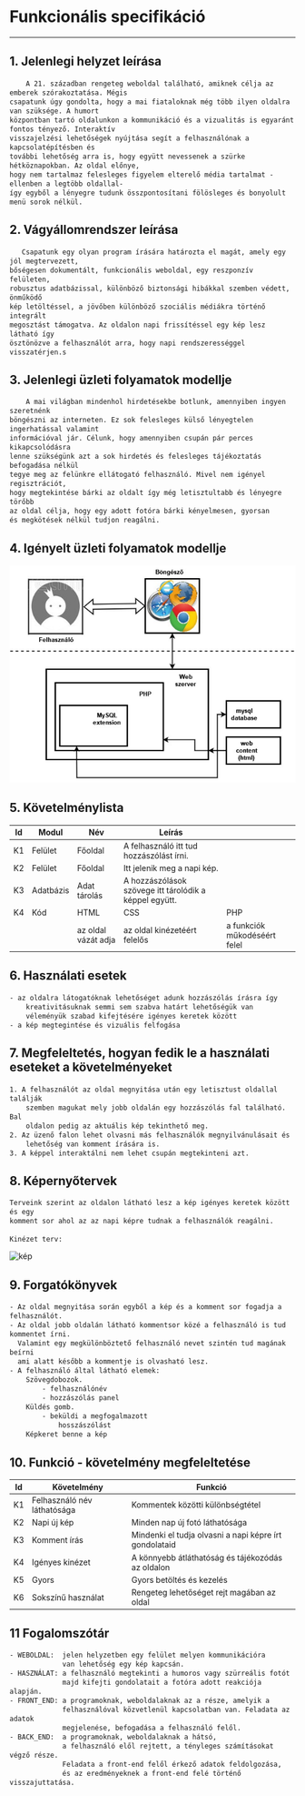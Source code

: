 # Funkcionális specifikáció
___
## 1. Jelenlegi helyzet leírása
        A 21. században rengeteg weboldal található, amiknek célja az emberek szórakoztatása. Mégis
    csapatunk úgy gondolta, hogy a mai fiataloknak még több ilyen oldalra van szüksége. A humort
    központban tartó oldalunkon a kommunikáció és a vizualitás is egyaránt fontos tényező. Interaktív
    visszajelzési lehetőségek nyújtása segít a felhasználónak a kapcsolatépítésben és 
    további lehetőség arra is, hogy együtt nevessenek a szürke hétköznapokban. Az oldal előnye,
    hogy nem tartalmaz felesleges figyelem elterelő média tartalmat -ellenben a legtöbb oldallal-
    így egyből a lényegre tudunk összpontosítani fölösleges és bonyolult menü sorok nélkül.

## 2. Vágyállomrendszer leírása
       Csapatunk egy olyan program írására határozta el magát, amely egy jól megtervezett,
    bőségesen dokumentált, funkcionális weboldal, egy reszponzív felületen,
    robusztus adatbázissal, különböző biztonsági hibákkal szemben védett, önműködő
    kép letöltéssel, a jövőben különböző szociális médiákra történő integrált
    megosztást támogatva. Az oldalon napi frissítéssel egy kép lesz látható így
    ösztönözve a felhasználót arra, hogy napi rendszerességgel visszatérjen.s

## 3. Jelenlegi üzleti folyamatok modellje
        A mai világban mindenhol hirdetésekbe botlunk, amennyiben ingyen szeretnénk
    böngészni az interneten. Ez sok felesleges külső lényegtelen ingerhatással valamint
    információval jár. Célunk, hogy amennyiben csupán pár perces kikapcsolódásra
    lenne szükségünk azt a sok hirdetés és felesleges tájékoztatás befogadása nélkül
    tegye meg az felünkre ellátogató felhasználó. Mivel nem igényel regisztrációt,
    hogy megtekintése bárki az oldalt így még letisztultabb és lényegre törőbb
    az oldal célja, hogy egy adott fotóra bárki kényelmesen, gyorsan
    és megkötések nélkül tudjon reagálni.

## 4. Igényelt üzleti folyamatok modellje

![Untitled Diagram](https://github.com/rokobata510/space/blob/main/pics/Untitled%20Diagram.jpg?raw=true)
     
## 5. Követelménylista

| Id | Modul | Név | Leírás |    |
| :---: | --- | --- | --- | --- |
| K1 | Felület | Főoldal | A felhasználó itt tud hozzászólást írni. | |
| K2 | Felület | Főoldal | Itt jelenik meg a napi kép. |                                         |
| K3 | Adatbázis | Adat tárolás | A hozzászólások szövege itt tárolódik a képpel együtt. |       |
| K4 | Kód  | HTML                |  CSS                         |  PHP                          |
|    |     | az oldal vázát adja | az oldal kinézetéért felelős | a funkciók műkodéséért felel  |

## 6. Használati esetek
    - az oldalra látogatóknak lehetőséget adunk hozzászólás írásra így
        kreativitásuknak semmi sem szabva határt lehetőségük van
        véleményük szabad kifejtésére igényes keretek között
    - a kép megtegintése és vizuális felfogása

## 7. Megfeleltetés, hogyan fedik le a használati eseteket a követelményeket
    1. A felhasználót az oldal megnyitása után egy letisztust oldallal találják
        szemben magukat mely jobb oldalán egy hozzászólás fal található. Bal
        oldalon pedig az aktuális kép tekinthető meg.
    2. Az üzenő falon lehet olvasni más felhasználók megnyilvánulásait és
        lehetőség van komment írására is.
    3. A képpel interaktálni nem lehet csupán megtekinteni azt.
    
## 8. Képernyőtervek
    Terveink szerint az oldalon látható lesz a kép igényes keretek között és egy
    komment sor ahol az az napi képre tudnak a felhasználók reagálni.
    
    Kinézet terv:
   ![kép](https://user-images.githubusercontent.com/114166697/195412573-3f7f6ba4-c623-4824-829d-97e6ee23b59b.png)


## 9. Forgatókönyvek
    - Az oldal megnyitása során egyből a kép és a komment sor fogadja a felhasználót. 
    - Az oldal jobb oldalán látható kommentsor közé a felhasználó is tud kommentet írni.
      Valamint egy megkülönböztető felhasználó nevet szintén tud magának beírni
      ami alatt később a kommentje is olvasható lesz.
    - A felhasználó által látható elemek:
        Szövegdobozok.
            - felhasználónév
            - hozzászólás panel
        Küldés gomb.
            - beküldi a megfogalmazott
                hosszászólást
        Képkeret benne a kép

## 10. Funkció - követelmény megfeleltetése
  | Id | Követelmény | Funkció |
  | :---: | --- | --- |
  | K1 | Felhasználó név láthatósága | Kommentek közötti különbségtétel |
  | K2 | Napi új kép | Minden nap új fotó láthatósága |
  | K3 | Komment írás | Mindenki el tudja olvasni a napi képre írt gondolataid |
  | K4 | Igényes kinézet | A könnyebb átláthatóság és tájékozódás az oldalon |
  | K5 | Gyors | Gyors betöltés és kezelés |
  | K6 | Sokszínű használat | Rengeteg lehetőséget rejt magában az oldal |

## 11 Fogalomszótár
    - WEBOLDAL:  jelen helyzetben egy felület melyen kommunikációra
                 van lehetőség egy kép kapcsán.
    - HASZNÁLAT: a felhasználó megtekinti a humoros vagy szürreális fotót
                 majd kifejti gondolatait a fotóra adott reakciója alapján.
    - FRONT_END: a programoknak, weboldalaknak az a része, amelyik a
                 felhasználóval közvetlenül kapcsolatban van. Feladata az adatok
                 megjelenése, befogadása a felhasználó felől.
    - BACK_END:  a programoknak, weboldalaknak a hátsó,
                 a felhasználó elől rejtett, a tényleges számításokat végző része.
                 Feladata a front‑end felől érkező adatok feldolgozása,
                 és az eredményeknek a front‑end felé történő visszajuttatása.
